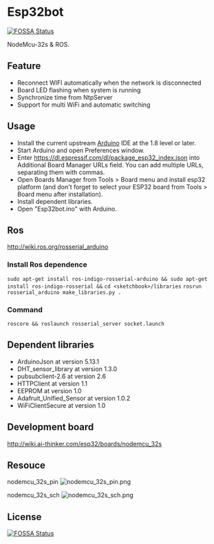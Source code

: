 # Esp32bot
[![FOSSA Status](https://app.fossa.io/api/projects/git%2Bgithub.com%2FSoyM%2FEsp32bot.svg?type=shield)](https://app.fossa.io/projects/git%2Bgithub.com%2FSoyM%2FEsp32bot?ref=badge_shield)

NodeMcu-32s & ROS.

## Feature

* Reconnect WIFI automatically when the network is disconnected
* Board LED flashing when system is running
* Synchronize time from NtpServer
* Support for multi WiFi and automatic switching


## Usage

* Install the current upstream [Arduino](https://www.arduino.cc/en/Main/Software) IDE at the 1.8 level or later. 
* Start Arduino and open Preferences window.
* Enter https://dl.espressif.com/dl/package_esp32_index.json into Additional Board Manager URLs field. You can add multiple URLs, separating them with commas.
* Open Boards Manager from Tools > Board menu and install esp32 platform (and don't forget to select your ESP32 board from Tools > Board menu after installation).
* Install dependent libraries.
* Open "Esp32bot.ino" with Arduino.

## Ros

http://wiki.ros.org/rosserial_arduino

### Install Ros dependence

`sudo apt-get install ros-indigo-rosserial-arduino && sudo apt-get install ros-indigo-rosserial &&`
`cd <sketchbook>/libraries`
`rosrun rosserial_arduino make_libraries.py .`

### Command

`roscore && roslaunch rosserial_server socket.launch`

## Dependent libraries
* ArduinoJson at version 5.13.1 
* DHT_sensor_library at version 1.3.0
* pubsubclient-2.6 at version 2.6 
* HTTPClient at version 1.1 
* EEPROM at version 1.0
* Adafruit_Unified_Sensor at version 1.0.2 
* WiFiClientSecure at version 1.0

## Development board

http://wiki.ai-thinker.com/esp32/boards/nodemcu_32s

## Resouce

nodemcu_32s_pin
![nodemcu_32s_pin.png](http://wiki.ai-thinker.com/_media/esp32/boards/nodemcu/nodemcu_32s_pin.png)

nodemcu_32s_sch
![nodemcu_32s_sch.png](http://wiki.ai-thinker.com/_media/esp32/boards/nodemcu/nodemcu_32s_sch.png)

## License
[![FOSSA Status](https://app.fossa.io/api/projects/git%2Bgithub.com%2FSoyM%2FEsp32bot.svg?type=large)](https://app.fossa.io/projects/git%2Bgithub.com%2FSoyM%2FEsp32bot?ref=badge_large)

